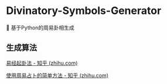 # Divinatory-Symbols-Generator

💾 基于Python的周易卦相生成

## 生成算法

[易经起卦法 - 知乎 (zhihu.com)](https://zhuanlan.zhihu.com/p/509975527)

[使用周易占卜的简单方法 - 知乎 (zhihu.com)](https://zhuanlan.zhihu.com/p/639805949)
